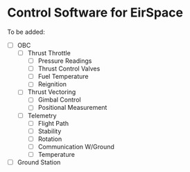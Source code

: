 # Control Software for EirSpace

To be added:
- [ ] OBC
  - [ ] Thrust Throttle
    - [ ] Pressure Readings
    - [ ] Thrust Control Valves
    - [ ] Fuel Temperature
    - [ ] Reignition

  - [ ] Thrust Vectoring
    - [ ] Gimbal Control
    - [ ] Positional Measurement

  - [ ] Telemetry
    - [ ] Flight Path
    - [ ] Stability
    - [ ] Rotation
    - [ ] Communication W/Ground
    - [ ] Temperature

- [ ] Ground Station
